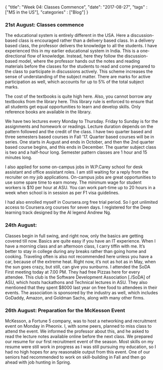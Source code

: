{
    "title": "Week 04: Classes Commence",
    "date": "2017-08-27",
    "tags" : ["MS in the US"],
    "categories" : ["Blog"]
}

<h3> 21st August: Classes commence </h3>

The educational system is entirely different in the USA. Here a discussion-based class is encouraged rather than a delivery based class. In a delivery based class, the professor delivers the knowledge to all the students. I have experienced this in my earlier educational system in India. This is a one-directional flow of knowledge. Instead, here they follow the discussion-based model, where the professor hands out the notes and reading materials before the classes for the students to read and come prepared to the class to participate in discussions actively. This scheme increases the sense of understanding of the subject matter. There are marks for active participation as well, which accounts for up to 5% of the total subject marks.

The cost of the textbooks is quite high here. Also, you cannot borrow any textbooks from the library here. This library rule is enforced to ensure that all students get equal opportunities to learn and develop skills. Only reference books are available in the library.

We have two lectures every Monday to Thursday. Friday to Sunday is for the assignments and homework or readings. Lecture duration depends on the pattern followed and the credit of the class. I have two quarter based and three semesters based courses in Fall ’17. Quarter based courses will be in series. One starts in August and ends in October, and then the 2nd quarter based course begins, and this ends in December. The quarter subject class is two and a half-hour long. Semester pattern classes are 1 hour and 15 minutes long.

I also applied for some on-campus jobs in W.P.Carey school for desk assistant and office assistant roles. I am still waiting for a reply from the recruiter on my job applications. On-campus jobs are great opportunities to use some spare time to earn money. The minimum wage for student workers is $10 per hour at ASU. You can work part-time up to 20 hours in a week when school is in session as per F1 visa guidelines.

I had also enrolled myself in Coursera.org free trial period. So I got unlimited access to Coursera.org courses for seven days. I registered for the Deep learning track designed by the AI legend Andrew Ng.

<h3> 24th August: </h3>

Classes begin in full swing, and right now, only the basics are getting covered till now. Basics are quite easy if you have an IT experience. When I have a morning class and an afternoon class, I carry tiffin with me. It’s better to stay in college during any breaks rather than going home and cooking. Traveling often is also not recommended here unless you have a car, because of the extreme heat. Right now, it’s not as hot as in May, when the sun goes crazy, but still, can give you sunburns.
I attended the SoDA First meeting today at 7.00 PM. They had free Pizzas here for every attendee. This club is the Software Development Association [./SoDA] of ASU, which hosts hackathons and Technical lectures in ASU. They also mentioned that they spent $8000 last year on free food to attendees in their events. The association is sponsored by the industry as well, which includes GoDaddy, Amazon, and Goldman Sachs, along with many other firms.

<h3> 26th August: Preparation for the McKesson Event </h3>

McKesson, a Fortune 5 company, was to host a networking and recruitment event on Monday in Pheonix. I, with some peers, planned to miss class to attend the event. We informed the professor about this, and he asked to read the lecture notes available online before the next class. We prepared our resume for our first recruitment event of the season. Most skills on my resume were still work in progress as I was still pursuing my education, so I had no high hopes for any reasonable output from this event. One of our seniors had recommended to work on skill-building in Fall and then go ahead with job hunting in Spring.
